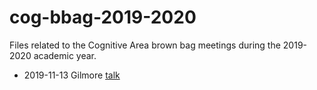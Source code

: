 # cog-bbag-2019-2020
Files related to the Cognitive Area brown bag meetings during the 2019-2020 academic year.

- 2019-11-13 Gilmore [talk](https://psu-psychology.github.io/cog-bbag-2019-2020/2019-11-13.gilmore.html)
